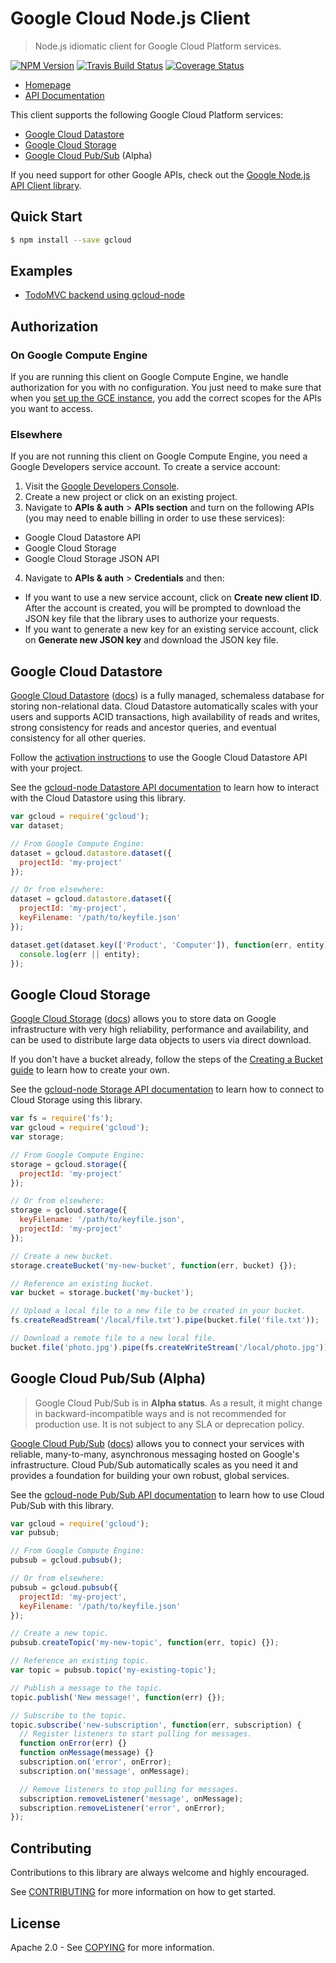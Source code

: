 # Google Cloud Node.js Client
> Node.js idiomatic client for Google Cloud Platform services.

[![NPM Version](https://img.shields.io/npm/v/gcloud.svg)](https://www.npmjs.org/package/gcloud)
[![Travis Build Status](https://travis-ci.org/GoogleCloudPlatform/gcloud-node.svg)](https://travis-ci.org/GoogleCloudPlatform/gcloud-node/)
[![Coverage Status](https://img.shields.io/coveralls/GoogleCloudPlatform/gcloud-node.svg)](https://coveralls.io/r/GoogleCloudPlatform/gcloud-node?branch=master)

* [Homepage][gcloud-homepage]
* [API Documentation][gcloud-docs]

This client supports the following Google Cloud Platform services:

* [Google Cloud Datastore][cloud-datastore]
* [Google Cloud Storage][cloud-storage]
* [Google Cloud Pub/Sub][cloud-pubsub] (Alpha)

If you need support for other Google APIs, check out the [Google Node.js API Client library][googleapis].

## Quick Start

```sh
$ npm install --save gcloud
```

## Examples

- [TodoMVC backend using gcloud-node][gcloud-todos]

## Authorization

### On Google Compute Engine

If you are running this client on Google Compute Engine, we handle authorization for you with no configuration. You just need to make sure that when you [set up the GCE instance][gce-how-to], you add the correct scopes for the APIs you want to access.

### Elsewhere

If you are not running this client on Google Compute Engine, you need a Google Developers service account. To create a service account:

1. Visit the [Google Developers Console][dev-console].
2. Create a new project or click on an existing project.
3. Navigate to  **APIs & auth** > **APIs section** and turn on the following APIs (you may need to enable billing in order to use these services):
  * Google Cloud Datastore API
  * Google Cloud Storage
  * Google Cloud Storage JSON API
4. Navigate to **APIs & auth** >  **Credentials** and then:
  * If you want to use a new service account, click on **Create new client ID**. After the account is created, you will be prompted to download the JSON key file that the library uses to authorize your requests.
  * If you want to generate a new key for an existing service account, click on **Generate new JSON key** and download the JSON key file.

## Google Cloud Datastore

[Google Cloud Datastore][cloud-datastore] ([docs][cloud-datastore-docs]) is a fully managed, schemaless database for storing non-relational data. Cloud Datastore automatically scales with your users and supports ACID transactions, high availability of reads and writes, strong consistency for reads and ancestor queries, and eventual consistency for all other queries.

Follow the [activation instructions][cloud-datastore-activation] to use the Google Cloud Datastore API with your project.

See the [gcloud-node Datastore API documentation][gcloud-datastore-docs] to learn how to interact with the Cloud Datastore using this library.

```js
var gcloud = require('gcloud');
var dataset;

// From Google Compute Engine:
dataset = gcloud.datastore.dataset({
  projectId: 'my-project'
});

// Or from elsewhere:
dataset = gcloud.datastore.dataset({
  projectId: 'my-project',
  keyFilename: '/path/to/keyfile.json'
});

dataset.get(dataset.key(['Product', 'Computer']), function(err, entity) {
  console.log(err || entity);
});
```

## Google Cloud Storage

[Google Cloud Storage][cloud-storage] ([docs][cloud-storage-docs]) allows you to store data on Google infrastructure with very high reliability, performance and availability, and can be used to distribute large data objects to users via direct download.

If you don't have a bucket already, follow the steps of the [Creating a Bucket guide][cloud-storage-create-bucket] to learn how to create your own.

See the [gcloud-node Storage API documentation][gcloud-storage-docs] to learn how to connect to Cloud Storage using this library.

```js
var fs = require('fs');
var gcloud = require('gcloud');
var storage;

// From Google Compute Engine:
storage = gcloud.storage({
  projectId: 'my-project'
});

// Or from elsewhere:
storage = gcloud.storage({
  keyFilename: '/path/to/keyfile.json',
  projectId: 'my-project'
});

// Create a new bucket.
storage.createBucket('my-new-bucket', function(err, bucket) {});

// Reference an existing bucket.
var bucket = storage.bucket('my-bucket');

// Upload a local file to a new file to be created in your bucket.
fs.createReadStream('/local/file.txt').pipe(bucket.file('file.txt'));

// Download a remote file to a new local file.
bucket.file('photo.jpg').pipe(fs.createWriteStream('/local/photo.jpg'));
```

## Google Cloud Pub/Sub (Alpha)

> Google Cloud Pub/Sub is in **Alpha status**. As a result, it might change in backward-incompatible ways and is not recommended for production use. It is not subject to any SLA or deprecation policy.

[Google Cloud Pub/Sub][cloud-pubsub] ([docs][cloud-pubsub-docs]) allows you to connect your services with reliable, many-to-many, asynchronous messaging hosted on Google's infrastructure. Cloud Pub/Sub automatically scales as you need it and provides a foundation for building your own robust, global services.

See the [gcloud-node Pub/Sub API documentation][gcloud-pubsub-docs] to learn how to use Cloud Pub/Sub with this library.

```js
var gcloud = require('gcloud');
var pubsub;

// From Google Compute Engine:
pubsub = gcloud.pubsub();

// Or from elsewhere:
pubsub = gcloud.pubsub({
  projectId: 'my-project',
  keyFilename: '/path/to/keyfile.json'
});

// Create a new topic.
pubsub.createTopic('my-new-topic', function(err, topic) {});

// Reference an existing topic.
var topic = pubsub.topic('my-existing-topic');

// Publish a message to the topic.
topic.publish('New message!', function(err) {});

// Subscribe to the topic.
topic.subscribe('new-subscription', function(err, subscription) {
  // Register listeners to start pulling for messages.
  function onError(err) {}
  function onMessage(message) {}
  subscription.on('error', onError);
  subscription.on('message', onMessage);

  // Remove listeners to stop pulling for messages.
  subscription.removeListener('message', onMessage);
  subscription.removeListener('error', onError);
});
```

## Contributing

Contributions to this library are always welcome and highly encouraged.

See [CONTRIBUTING](CONTRIBUTING.md) for more information on how to get started.

## License

Apache 2.0 - See [COPYING](COPYING) for more information.

[gcloud-homepage]: https://googlecloudplatform.github.io/gcloud-node
[gcloud-docs]: https://googlecloudplatform.github.io/gcloud-node/#/docs
[gcloud-datastore-docs]: https://googlecloudplatform.github.io/gcloud-node/#/docs/datastore
[gcloud-pubsub-docs]: https://googlecloudplatform.github.io/gcloud-node/#/docs/pubsub
[gcloud-storage-docs]: https://googlecloudplatform.github.io/gcloud-node/#/docs/storage
[gcloud-todos]: https://github.com/GoogleCloudPlatform/gcloud-node-todos

[dev-console]: https://console.developers.google.com/project
[gce-how-to]: https://developers.google.com/compute/docs/authentication#using

[googleapis]: https://github.com/google/google-api-nodejs-client

[cloud-datastore]: https://cloud.google.com/products/cloud-datastore
[cloud-datastore-docs]: https://developers.google.com/datastore
[cloud-datastore-activation]: https://developers.google.com/datastore/docs/activate

[cloud-pubsub]: https://cloud.google.com/pubsub
[cloud-pubsub-docs]: https://developers.google.com/pubsub

[cloud-storage]: https://cloud.google.com/products/cloud-storage
[cloud-storage-docs]: https://developers.google.com/storage
[cloud-storage-create-bucket]: https://developers.google.com/storage/docs/cloud-console#_creatingbuckets
